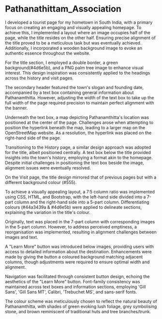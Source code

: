 # Pathanathittam_Association

I developed a tourist page for my hometown in South India, with a primary focus on creating an engaging and visually appealing homepage. To achieve this, I implemented a layout where an image occupies half of the page, while the title resides on the other half. Ensuring precise alignment of the title proved to be a meticulous task but was eventually achieved. Additionally, I incorporated a wooden background image to evoke an authentic essence throughout the website.

For the title section, I employed a double border, a green background(#4d6e5b), and a PNG palm tree image to enhance visual interest. This design inspiration was consistently applied to the headings across the history and visit pages.

The secondary header featured the town's slogan and founding date, accompanied by a text box containing general information about Pathanamthitta. However, adjusting the width of the text box to take up the full width of the page required precision to maintain perfect alignment with the banner.

Underneath the text box, a map depicting Pathanamthitta's location was positioned at the center of the page. Challenges arose when attempting to position the hyperlink beneath the map, leading to a larger map on the OpenStreetMap website. As a resolution, the hyperlink was placed on the right-hand side of the page.

Transitioning to the History page, a similar design approach was adopted for the title, albeit positioned centrally. A text box below the title provided insights into the town's history, employing a format akin to the homepage. Despite initial challenges in positioning the text box beside the image, alignment issues were eventually resolved.

On the Visit page, the title design mirrored that of previous pages but with a different background colour (#555).

To achieve a visually appealing layout, a 7:5 column ratio was implemented using CSS, HTML, and Bootstrap, with the left-hand side divided into a 7-part column and the right-hand side into a 5-part column. Differentiating colours (#44a3439a & #4d6e5b) were applied to delineate sections, explaining the variation in the title's colour.

Originally, text was placed in the 7-part column with corresponding images in the 5-part column. However, to address perceived emptiness, a reorganisation was implemented, resulting in alignment challenges between images and text.

A "Learn More" button was introduced below images, providing users with access to detailed information about the destination. Enhancements were made by giving the button a coloured background matching adjacent columns, though adjustments were required to ensure optimal width and alignment.

Navigation was facilitated through consistent button design, echoing the aesthetics of the "Learn More" button. Font-family consistency was maintained across text boxes and information sections, employing 'Gill Sans', 'Gill Sans MT', Calibri, 'Trebuchet MS', and sans-serif fonts.

The colour scheme was meticulously chosen to reflect the natural beauty of Pathanamthitta, with shades of green evoking lush foliage, grey symbolising stone, and brown reminiscent of traditional huts and tree branches/trunk.
